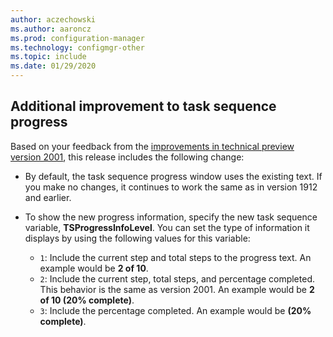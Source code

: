 ```yaml
---
author: aczechowski
ms.author: aaroncz
ms.prod: configuration-manager
ms.technology: configmgr-other
ms.topic: include
ms.date: 01/29/2020
---
```


## <a name="bkmk_tsprogress"></a> Additional improvement to task sequence progress

<!--5932692, fka 2356386-->

Based on your feedback from the [improvements in technical preview version 2001](/configmgr/core/get-started/2020/technical-preview-2001#bkmk_tsprogress), this release includes the following change:

- By default, the task sequence progress window uses the existing text. If you make no changes, it continues to work the same as in version 1912 and earlier.

- To show the new progress information, specify the new task sequence variable, **TSProgressInfoLevel**. You can set the type of information it displays by using the following values for this variable:

  - `1`: Include the current step and total steps to the progress text. An example would be **2 of 10**.
  - `2`: Include the current step, total steps, and percentage completed. This behavior is the same as version 2001. An example would be **2 of 10 (20% complete)**.
  - `3`: Include the percentage completed. An example would be **(20% complete)**.
